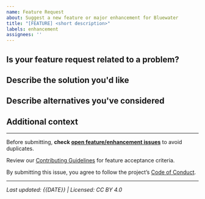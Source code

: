 ```yaml
---
name: Feature Request
about: Suggest a new feature or major enhancement for Bluewater
title: "[FEATURE] <short description>"
labels: enhancement
assignees: ''
---
```


## Is your feature request related to a problem?

<!-- A clear and concise description of what the problem is. Ex: I'm always frustrated when [...] -->

## Describe the solution you'd like

<!-- A detailed description of the new feature, including intended usage and user benefit. -->

## Describe alternatives you've considered

<!-- Any alternative solutions or features you’ve considered. -->

## Additional context

<!-- Add any other context, references, or screenshots about the feature request here. -->

---

Before submitting, **check [open feature/enhancement issues](../issues?q=is%3Aissue+label%3Aenhancement)** to avoid duplicates.

Review our [Contributing Guidelines](../../CONTRIBUTING.md) for feature acceptance criteria.

By submitting this issue, you agree to follow the project’s [Code of Conduct](../../CODE_OF_CONDUCT.md).

---

_Last updated: {{DATE}} | Licensed: CC BY 4.0_
